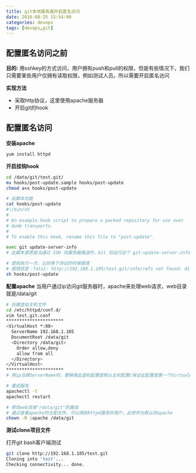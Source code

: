```yaml
---
title: git本地服务器开启匿名访问
date: 2016-08-25 15:54:00
categories: devops
tags: [devops,git]
---
```

## 配置匿名访问之前
**目的:**
用sshkey的方式访问，用户拥有push和pull的权限，但是有些情况下，我们只需要某些用户仅拥有读取权限，例如测试人员。所以需要开启匿名访问

**实现方法**
- 采取http协议，这里使用apache服务器
- 开启git的hook

<!--more-->

## 配置匿名访问
**安装apache**
``` bash
yum install httpd
```

**开启挂钩hook**
``` bash
cd /data/git/test.git/
mv hooks/post-update.sample hooks/post-update
chmod a+x hooks/post-update

# 此脚本功能
cat hooks/post-update 
#!/bin/sh
#
# An example hook script to prepare a packed repository for use over
# dumb transports.
#
# To enable this hook, rename this file to "post-update".

exec git update-server-info
# 此脚本意思是当通过 SSH 向服务器推送时，Git 将运行这个 git-update-server-info 命令来更新匿名 HTTP 访问获取数据时所需要的文件。

# 提前执行一次，以防等下测试的时候报错
# 报错信息：fatal: http://192.168.1.105/test.git/info/refs not found: did you run git update-server-info on the server?
sh hooks/post-update
```

**配置apache**
当用户通过ip访问git服务器时，apache来处理web请求，web目录就是/data/git
``` bash
# 创建虚拟主机文件
cd /etc/httpd/conf.d/
vim test.git.conf
**********************
<VirtualHost *:80>
  ServerName 192.168.1.105
  DocumentRoot /data/git
  <Directory /data/git>
    Order allow,deny
    allow from all
  </Directory>
</VirtualHost>
**********************
# 用ip当做ServerName时，要确保此虚机配置是默认主机配置(保证此配置是第一个VirtualHost即可)，否则会出错

# 重启服务
apachectl -t
apachectl restart

# 修改web目录"/data/git"的属组
# 通过查看apache的主配文件，可以得到httpd服务的用户，此例中为默认的apache
chown -R :apache /data/git
```

**测试clone项目文件**

打开git bash客户端测试
``` bash
git clone http://192.168.1.105/test.git
Cloning into 'test'...
Checking connectivity... done.
```
